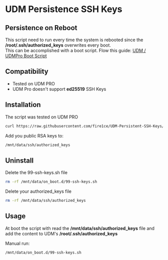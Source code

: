 # UDM Persistence SSH Keys

## Persistence on Reboot

This script need to run every time the system is rebooted since the **/root/.ssh/authorized_keys** overwrites every boot.  
This can be accomplished with a boot script. Flow this guide: [UDM / UDMPro Boot Script](https://github.com/unifi-utilities/unifios-utilities/tree/main/on-boot-script)

## Compatibility

- Tested on UDM PRO
- UDM Pro doesn't support **ed25519** SSH Keys

## Installation

The script was tested on UDM PRO

```bash
curl https://raw.githubusercontent.com/fire1ce/UDM-Persistent-SSH-Keys/main/install.sh | sh
```

Add you public RSA keys to:

```bash
/mnt/data/ssh/authorized_keys
```

## Uninstall

Delete the 99-ssh-keys.sh file

```bash
rm -rf /mnt/data/on_boot.d/99-ssh-keys.sh
```

Delete your authorized_keys file

```bash
rm -rf /mnt/data/ssh/authorized_keys
```

## Usage

At boot the script with read the **/mnt/data/ssh/authorized_keys** file and add the content to UDM's **/root/.ssh/authorized_keys**

Manual run:

```bash
/mnt/data/on_boot.d/99-ssh-keys.sh
```
